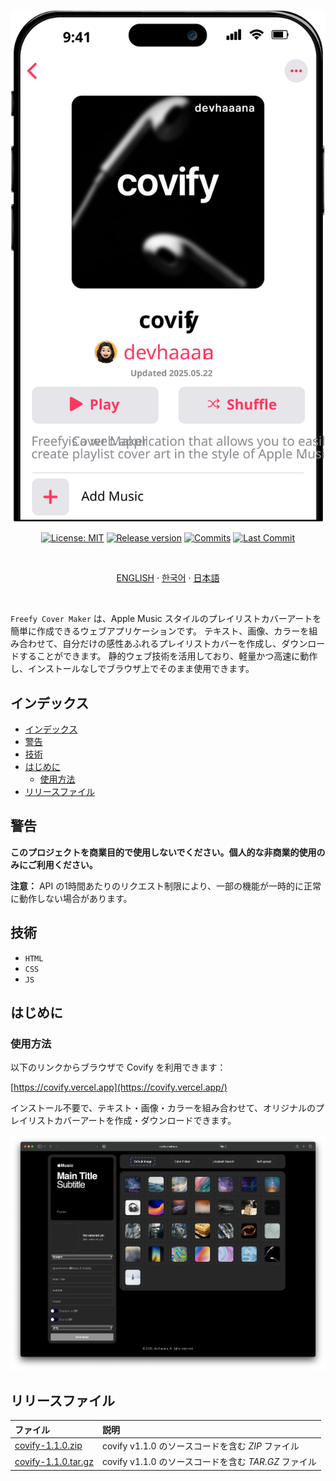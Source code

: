 <div align="center">

  [![Freefy Cover Maker](../images/banner.svg)](#readme)

  [![License: MIT](https://img.shields.io/badge/License-MIT-yellow.svg?style=for-the-badge)](LICENSE "License")
  [![Release version](https://img.shields.io/github/release/holdmypixel/freefy-cover-maker.svg?label=Download&style=for-the-badge)](#release-files "Release Files")
  [![Commits](https://img.shields.io/github/commit-activity/y/holdmypixel/freefy-cover-maker.svg?label=commits&style=for-the-badge)](https://github.com/holdmypixel/freefy-cover-maker/commits "Commit History")
  [![Last Commit](https://img.shields.io/github/last-commit/holdmypixel/freefy-cover-maker.svg?label=&style=for-the-badge&display_timestamp=committer)](https://github.com/holdmypixel/freefy-cover-maker/pulse/monthly "Last Commit")

</div>

<br />

<div align="center">

[ENGLISH](/README.md)  ·  [한국어](/documents/README-KR.md)  ·  [日本語](/documents/README-JP.md)

</div>

<br />

`Freefy Cover Maker` は、Apple Music スタイルのプレイリストカバーアートを簡単に作成できるウェブアプリケーションです。
テキスト、画像、カラーを組み合わせて、自分だけの感性あふれるプレイリストカバーを作成し、ダウンロードすることができます。
静的ウェブ技術を活用しており、軽量かつ高速に動作し、インストールなしでブラウザ上でそのまま使用できます。

## インデックス

- [インデックス](#インデックス)
- [警告](#警告)
- [技術](#技術)
- [はじめに](#はじめに)
  - [使用方法](#使用方法)
- [リリースファイル](#リリースファイル)

## 警告

**このプロジェクトを商業目的で使用しないでください。個人的な非商業的使用のみにご利用ください。**

**注意：** API の1時間あたりのリクエスト制限により、一部の機能が一時的に正常に動作しない場合があります。

## 技術

- `HTML`
- `CSS`
- `JS`

## はじめに

### 使用方法

以下のリンクからブラウザで Covify を利用できます：

[https://covify.vercel.app](https://covify.vercel.app/)

インストール不要で、テキスト・画像・カラーを組み合わせて、オリジナルのプレイリストカバーアートを作成・ダウンロードできます。

![base-ui](../images/base-ui.png)

## リリースファイル

| ファイル  | 説明  |
| :-------------------------------------------------------------------------------------- | :----------------------------------------------------------------- |
| [covify-1.1.0.zip](https://github.com/devhaaana/covify/archive/refs/tags/v1.1.0.zip)       | covify v1.1.0 のソースコードを含む *ZIP* ファイル    |
| [covify-1.1.0.tar.gz](https://github.com/devhaaana/covify/archive/refs/tags/v1.1.0.tar.gz) | covify v1.1.0 のソースコードを含む *TAR.GZ* ファイル |